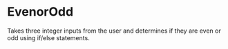 # EvenorOdd
Takes three integer inputs from the user and determines if they are even or odd using if/else statements.
